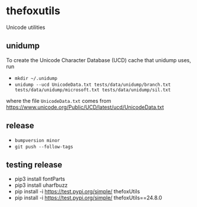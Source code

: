 # thefoxutils
Unicode utilities

## unidump

To create the Unicode Character Database (UCD) cache that unidump uses, run

- `mkdir ~/.unidump`
- `unidump --ucd UnicodeData.txt tests/data/unidump/branch.txt tests/data/unidump/microsoft.txt tests/data/unidump/sil.txt`

where the file `UnicodeData.txt` comes from https://www.unicode.org/Public/UCD/latest/ucd/UnicodeData.txt

## release

- `bumpversion minor`
- `git push --follow-tags`

## testing release

- pip3 install fontParts
- pip3 install uharfbuzz
- pip install -i https://test.pypi.org/simple/ thefoxUtils
- pip install -i https://test.pypi.org/simple/ thefoxUtils==24.8.0
